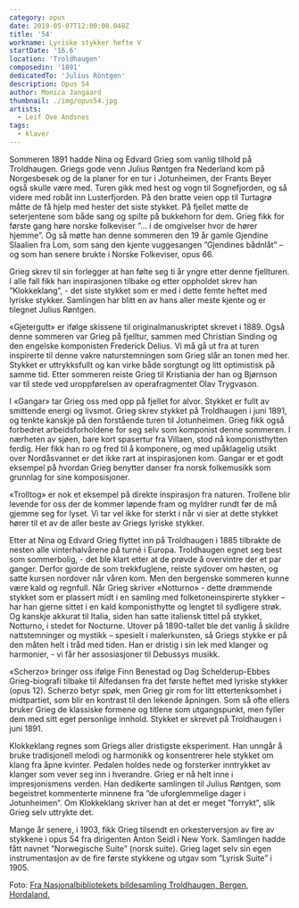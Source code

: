 ```yaml
---
category: opus
date: 2019-05-07T12:00:00.048Z
title: '54'
workname: Lyriske stykker hefte V
startDate: '16.6'
location: 'Troldhaugen'
composedin: '1891'
dedicatedTo: 'Julius Röntgen'
description: Opus 54
author: Monica Jangaard
thumbnail: ./img/opus54.jpg
artists:
  - Leif Ove Andsnes
tags:
  - klaver
---
```

Sommeren 1891 hadde Nina og Edvard Grieg som vanlig tilhold på Troldhaugen. Griegs gode venn Julius Røntgen fra Nederland kom på Norgesbesøk og de la planer for en tur i Jotunheimen, der Frants Beyer også skulle være med. Turen gikk med hest og vogn til Sognefjorden, og så videre med robåt inn Lusterfjorden. På den bratte veien opp til Turtagrø måtte de få hjelp med hester det siste stykket. På fjellet møtte de seterjentene som både sang og spilte på bukkehorn for dem. Grieg fikk for første gang høre norske folkeviser ”... i de omgivelser hvor de hører hjemme”. Og så møtte han denne sommeren den 19 år gamle Gjendine Slaalien fra Lom, som sang den kjente vuggesangen ”Gjendines bådnlåt” – og som han senere brukte i Norske Folkeviser, opus 66.

Grieg skrev til sin forlegger at han følte seg ti år yngre etter denne fjellturen. I alle fall fikk han inspirasjonen tilbake og etter oppholdet skrev han ”Klokkeklang”, - det siste stykket som er med i dette femte heftet med lyriske stykker. Samlingen har blitt en av hans aller meste kjente og er tilegnet Julius Røntgen.

«Gjetergutt» er ifølge skissene til originalmanuskriptet skrevet i 1889. Også denne sommeren var Grieg på fjelltur, sammen med Christian Sinding og den engelske komponisten Frederick Delius. Vi må gå ut fra at turen inspirerte til denne vakre naturstemningen som Grieg slår an tonen med her. Stykket er uttrykksfullt og kan virke både sorgtungt og litt optimistisk på samme tid. Etter sommeren reiste Grieg til Kristiania der han og Bjørnson var til stede ved uroppførelsen av operafragmentet Olav Trygvason.

I «Gangar» tar Grieg oss med opp på fjellet for alvor. Stykket er fullt av smittende energi og livsmot. Grieg skrev stykket på Troldhaugen i juni 1891, og tenkte kanskje på den forstående turen til Jotunheimen. Grieg fikk også forbedret arbeidsforholdene for seg selv som komponist denne sommeren. I nærheten av sjøen, bare kort spasertur fra Villaen, stod nå komponisthytten ferdig. Her fikk han ro og fred til å komponere, og med upåklagelig utsikt over Nordåsvannet er det ikke rart at inspirasjonen kom. Gangar er et godt eksempel på hvordan Grieg benytter danser fra norsk folkemusikk som grunnlag for sine komposisjoner.

«Trolltog» er nok et eksempel på direkte inspirasjon fra naturen. Trollene blir levende for oss der de kommer løpende fram og myldrer rundt før de må gjemme seg for lyset. Vi tar vel ikke for sterkt i når vi sier at dette stykket hører til et av de aller beste av Griegs lyriske stykker.

Etter at Nina og Edvard Grieg flyttet inn på Troldhaugen i 1885 tilbrakte de nesten alle vinterhalvårene på turné i Europa. Troldhaugen egnet seg best som sommerbolig, - det ble klart etter at de prøvde å overvintre der et par ganger. Derfor gjorde de som trekkfuglene, reiste sydover om høsten, og satte kursen nordover når våren kom. Men den bergenske sommeren kunne være kald og regnfull. Når Grieg skriver «Notturno» - dette drømmende stykket som er plassert midt i en samling med folketoneinspirerte stykker – har han gjerne sittet i en kald komponisthytte og lengtet til sydligere strøk. Og kanskje akkurat til Italia, siden han satte italiensk tittel på stykket, Notturno, i stedet for Nocturne. Utover på 1890-tallet ble det vanlig å skildre nattstemninger og mystikk – spesielt i malerkunsten, så Griegs stykke er på den måten helt i tråd med tiden. Han er dristig i sin lek med klanger og harmonier, - vi får her assosiasjoner til Debussys musikk.

«Scherzo» bringer oss ifølge Finn Benestad og Dag Schelderup-Ebbes Grieg-biografi tilbake til Alfedansen fra det første heftet med lyriske stykker (opus 12). Scherzo betyr spøk, men Grieg gir rom for litt ettertenksomhet i midtpartiet, som blir en kontrast til den lekende åpningen. Som så ofte ellers bruker Grieg de klassiske formene og titlene som utgangspunkt, men fyller dem med sitt eget personlige innhold. Stykket er skrevet på Troldhaugen i juni 1891.

Klokkeklang regnes som Griegs aller dristigste eksperiment. Han unngår å bruke tradisjonell melodi og harmonikk og konsentrerer hele stykket om klang fra åpne kvinter. Pedalen holdes nede og forsterker inntrykket av klanger som vever seg inn i hverandre. Grieg er nå helt inne i impresjonismens verden. Han dedikerte samlingen til Julius Røntgen, som begeistret kommenterte minnene fra ”de uforglemmelige dager i Jotunheimen”. Om Klokkeklang skriver han at det er meget ”forrykt”, slik Grieg selv uttrykte det.

Mange år senere, i 1903, fikk Grieg tilsendt en orkesterversjon av fire av stykkene i opus 54 fra dirigenten Anton Seidl i New York. Samlingen hadde fått navnet ”Norwegische Suite” (norsk suite). Grieg laget selv sin egen instrumentasjon av de fire første stykkene og utgav som ”Lyrisk Suite” i 1905.

Foto: <a href="http://urn.nb.no/URN:NBN:no-nb_digifoto_20160229_00187_bldsa_PK21380" target="_blank">Fra Nasjonalbibliotekets bildesamling Troldhaugen, Bergen, Hordaland.</a>
